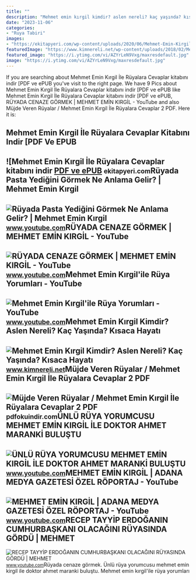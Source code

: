 ```yaml
---
title: ""
description: "Mehmet emin kırgil kimdir? aslen nereli? kaç yaşında? kısaca hayatı"
date: "2023-11-06"
categories:
- "Ruya Tabiri"
images:
- "https://ekitapyeri.com/wp-content/uploads/2020/06/Mehmet-Emin-Kirgil-Ile-Ruyalara-Cevaplar-kitabini-indir-PDF-ve.jpeg"
featuredImage: "https://www.kimnereli.net/wp-content/uploads/2018/02/Mehmet-Emin-Kirgil2.jpg"
featured_image: "https://i.ytimg.com/vi/AZYrLeN9Vxg/maxresdefault.jpg"
image: "https://i.ytimg.com/vi/AZYrLeN9Vxg/maxresdefault.jpg"
---
```


If you are searching about Mehmet Emin Kırgil İle Rüyalara Cevaplar kitabını indir \[PDF ve ePUB you've visit to the right page. We have 9 Pics about Mehmet Emin Kırgil İle Rüyalara Cevaplar kitabını indir \[PDF ve ePUB like Mehmet Emin Kırgil İle Rüyalara Cevaplar kitabını indir \[PDF ve ePUB, RÜYADA CENAZE GÖRMEK | MEHMET EMİN KIRGİL - YouTube and also Müjde Veren Rüyalar / Mehmet Emin Kırgil İle Rüyalara Cevaplar 2 PDF. Here it is:

Mehmet Emin Kırgil İle Rüyalara Cevaplar Kitabını Indir \[PDF Ve EPUB
---------------------------------------------------------------------

 ![Mehmet Emin Kırgil İle Rüyalara Cevaplar kitabını indir [PDF ve ePUB](https://ekitapyeri.com/wp-content/uploads/2020/06/Mehmet-Emin-Kirgil-Ile-Ruyalara-Cevaplar-kitabini-indir-PDF-ve.jpeg) <small>ekitapyeri.com</small>Rüyada Pasta Yediğini Görmek Ne Anlama Gelir? | Mehmet Emin Kırgil
------------------------------------------------------------------

 ![Rüyada Pasta Yediğini Görmek Ne Anlama Gelir? | Mehmet Emin Kırgil](https://i.ytimg.com/vi/AZYrLeN9Vxg/maxresdefault.jpg) <small>www.youtube.com</small>RÜYADA CENAZE GÖRMEK | MEHMET EMİN KIRGİL - YouTube
---------------------------------------------------

 ![RÜYADA CENAZE GÖRMEK | MEHMET EMİN KIRGİL - YouTube](https://i.ytimg.com/vi/9LU-di7-0G4/maxresdefault.jpg) <small>www.youtube.com</small>Mehmet Emin Kırgil'ile Rüya Yorumları - YouTube
-----------------------------------------------

 ![Mehmet Emin Kırgil'ile Rüya Yorumları - YouTube](https://yt3.ggpht.com/a/AATXAJwrv65PzQx_5bO53yAGRrRNm5zi2FOMT8Rfog=s900-c-k-c0xffffffff-no-rj-mo) <small>www.youtube.com</small>Mehmet Emin Kırgil Kimdir? Aslen Nereli? Kaç Yaşında? Kısaca Hayatı
-------------------------------------------------------------------

 ![Mehmet Emin Kırgil Kimdir? Aslen Nereli? Kaç Yaşında? Kısaca Hayatı](https://www.kimnereli.net/wp-content/uploads/2018/02/Mehmet-Emin-Kirgil2.jpg) <small>www.kimnereli.net</small>Müjde Veren Rüyalar / Mehmet Emin Kırgil İle Rüyalara Cevaplar 2 PDF
--------------------------------------------------------------------

 ![Müjde Veren Rüyalar / Mehmet Emin Kırgil İle Rüyalara Cevaplar 2 PDF](https://pdfokuindir.com/wp-content/uploads/2022/02/Mujde-Veren-Ruyalar-Mehmet-Emin-Kirgil-Ile-Ruyalara-Cevaplar.jpeg) <small>pdfokuindir.com</small>ÜNLÜ RÜYA YORUMCUSU MEHMET EMİN KIRGİL İLE DOKTOR AHMET MARANKİ BULUŞTU
-----------------------------------------------------------------------

 ![ÜNLÜ RÜYA YORUMCUSU MEHMET EMİN KIRGİL İLE DOKTOR AHMET MARANKİ BULUŞTU](https://i.ytimg.com/vi/H9GJ2RsO4Dw/maxresdefault.jpg) <small>www.youtube.com</small>MEHMET EMİN KIRGİL | ADANA MEDYA GAZETESİ ÖZEL RÖPORTAJ - YouTube
-----------------------------------------------------------------

 ![MEHMET EMİN KIRGİL | ADANA MEDYA GAZETESİ ÖZEL RÖPORTAJ - YouTube](https://i.ytimg.com/vi/DhZaztQijGM/maxresdefault.jpg) <small>www.youtube.com</small>RECEP TAYYİP ERDOĞANIN CUMHURBAŞKANI OLACAĞINI RÜYASINDA GÖRDÜ | MEHMET
-----------------------------------------------------------------------

 ![RECEP TAYYİP ERDOĞANIN CUMHURBAŞKANI OLACAĞINI RÜYASINDA GÖRDÜ | MEHMET](https://i.ytimg.com/vi/bwTP3Who_TE/maxresdefault.jpg) <small>www.youtube.com</small>Rüyada cenaze görmek. Ünlü rüya yorumcusu mehmet emi̇n kirgi̇l i̇le doktor ahmet maranki̇ buluştu. Mehmet emin kırgil'ile rüya yorumları
